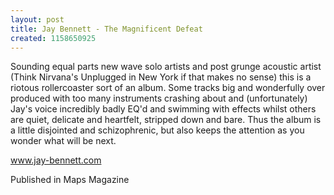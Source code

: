 ```yaml
---
layout: post
title: Jay Bennett - The Magnificent Defeat
created: 1158650925
---
```

Sounding equal parts new wave solo artists and post grunge acoustic artist (Think Nirvana's Unplugged in New York if that makes no sense) this is a riotous rollercoaster sort of an album. Some tracks big and wonderfully over produced with too many instruments crashing about and (unfortunately) Jay's voice incredibly badly EQ'd and swimming with effects whilst others are quiet, delicate and heartfelt, stripped down and bare. Thus the album is a little disjointed and schizophrenic, but also keeps the attention as you wonder what will be next.<p><a href='http://www.jay-bennett.com' target='_blank'>www.jay-bennett.com</a>
<p>Published in Maps Magazine</p>
